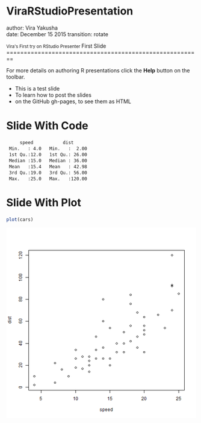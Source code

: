 ViraRStudioPresentation
========================================================
author: Vira Yakusha  
date: December 15 2015
transition: rotate

<small>
Vira's First try on RStudio Presenter
</small>
First Slide
========================================================


For more details on authoring R presentations click the
**Help** button on the toolbar.

- This is a test slide
- To learn how to post the slides
- on the GitHub gh-pages, to see them as HTML

Slide With Code
========================================================


```
     speed           dist       
 Min.   : 4.0   Min.   :  2.00  
 1st Qu.:12.0   1st Qu.: 26.00  
 Median :15.0   Median : 36.00  
 Mean   :15.4   Mean   : 42.98  
 3rd Qu.:19.0   3rd Qu.: 56.00  
 Max.   :25.0   Max.   :120.00  
```

Slide With Plot
========================================================


```r
plot(cars)
```

![plot of chunk unnamed-chunk-2](ViraRStudioPresentation-figure/unnamed-chunk-2-1.png) 
